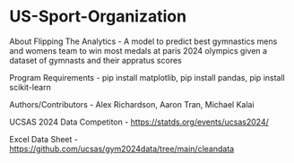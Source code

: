 # US-Sport-Organization

About Flipping The Analytics - A model to predict best gymnastics mens and womens team to win most medals at paris 2024 olympics given a dataset of gymnasts and their appratus scores

Program Requirements - pip install matplotlib, pip install pandas, pip install scikit-learn

Authors/Contributors - Alex Richardson, Aaron Tran, Michael Kalai

UCSAS 2024 Data Competiton - https://statds.org/events/ucsas2024/

Excel Data Sheet - https://github.com/ucsas/gym2024data/tree/main/cleandata
